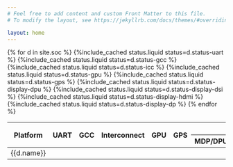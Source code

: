 ```yaml
---
# Feel free to add content and custom Front Matter to this file.
# To modify the layout, see https://jekyllrb.com/docs/themes/#overriding-theme-defaults

layout: home
---
```

<table>
<thead>
<tr>
<th rowspan="2">Platform</th>
<th rowspan="2">UART</th>
<th rowspan="2">GCC</th>
<th rowspan="2">Interconnect</th>
<th rowspan="2">GPU</th>
<th rowspan="2">GPS</th>
<th colspan="4">Display</th>
</tr>
<tr>
<th>MDP/DPU</th>
<th>DSI</th>
<th>HDMI</th>
<th>DP</th>
</tr>
</thead>
<tbody>
{% for d in site.soc %}
<tr>
<td>{{d.name}}</td>
{%include_cached status.liquid status=d.status-uart %}
{%include_cached status.liquid status=d.status-gcc  %}
{%include_cached status.liquid status=d.status-icc  %}
{%include_cached status.liquid status=d.status-gpu  %}
{%include_cached status.liquid status=d.status-gps  %}
{%include_cached status.liquid status=d.status-display-dpu  %}
{%include_cached status.liquid status=d.status-display-dsi  %}
{%include_cached status.liquid status=d.status-display-hdmi  %}
{%include_cached status.liquid status=d.status-display-dp  %}
</tr>
{% endfor %}
</tbody>
</table>

